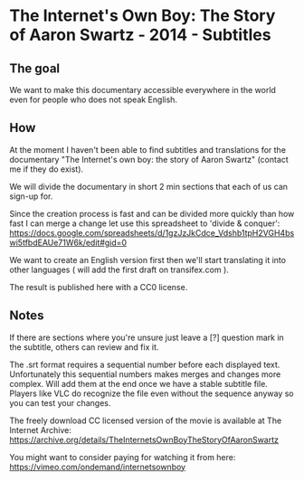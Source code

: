 The Internet's Own Boy: The Story of Aaron Swartz - 2014 - Subtitles
====================================================================

The goal
--------

We want to make this documentary accessible everywhere in the world even for people who does not speak English.

How
---

At the moment I haven't been able to find subtitles and translations for the documentary "The Internet's own boy: the story of Aaron Swartz" (contact me if they do exist).

We will divide the documentary in short 2 min sections that each of us can sign-up for.

Since the creation process is fast and can be divided more quickly than how fast I can merge a change let use this spreadsheet to 'divide & conquer':
https://docs.google.com/spreadsheets/d/1gzJzJkCdce_Vdshb1tpH2VGH4bswi5tfbdEAUe71W6k/edit#gid=0

We want to create an English version first then we'll start translating it into other languages ( will add the first draft on transifex.com ).

The result is published here with a CC0 license. 


Notes
-----

If there are sections where you're unsure just leave a [?] question mark in the subtitle, others can review and fix it.

The .srt format requires a sequential number before each displayed text. Unfortunately this sequential numbers makes merges and changes more complex. Will add them at the end once we have a stable subtitle file. Players like VLC do recognize the file even without the sequence anyway so you can test your changes.

The freely download CC licensed version of the movie is available at The Internet Archive: https://archive.org/details/TheInternetsOwnBoyTheStoryOfAaronSwartz

You might want to consider paying for watching it from here: https://vimeo.com/ondemand/internetsownboy
